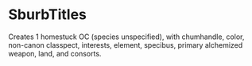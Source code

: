 # SburbTitles
Creates 1 homestuck OC (species unspecified), with chumhandle, color, non-canon classpect, interests, element, specibus, primary alchemized weapon, land, and consorts.
